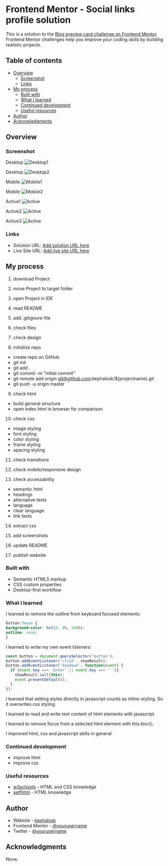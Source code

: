 # Frontend Mentor - Social links profile solution

This is a solution to the [Blog preview card challenge on Frontend Mentor](https://www.frontendmentor.io/challenges/blog-preview-card-ckPaj01IcS/hub). Frontend Mentor challenges help you improve your coding skills by building realistic projects. 

## Table of contents

- [Overview](#overview)
  - [Screenshot](#screenshot)
  - [Links](#links)
- [My process](#my-process)
  - [Built with](#built-with)
  - [What I learned](#what-i-learned)
  - [Continued development](#continued-development)
  - [Useful resources](#useful-resources)
- [Author](#author)
- [Acknowledgments](#acknowledgments)


## Overview

### Screenshot

Desktop
![Desktop1](./screenshots/screenshot_desktop1.png)

Desktop
![Desktop2](./screenshots/screenshot_desktop2.png)

Mobile
![Mobile1](./screenshots/screenshot_mobile1.png)

Mobile
![Mobile2](./screenshots/screenshot_mobile2.png)

Active1
![Active](./screenshots/screenshot_active1.png)

Active2
![Active](./screenshots/screenshot_active2.png)

Active3
![Active](./screenshots/screenshot_active3.png)

### Links

- Solution URL: [Add solution URL here](https://github.com/kephalosk/interactive-rating-component)
- Live Site URL: [Add live site URL here](https://kephalosk.github.io/interactive-rating-component/)

## My process

1. download Project


2. move Project to target folder


3. open Project in IDE


4. read README


5. add .gitignore-file


6. check files


7. check design


8. initialize repo
* create repo on GitHub
* git init
* git add .
* git commit -m "initial commit"
* git remote add origin git@github.com:kephalosk/${projectname}.git
* git push -u origin master

9. check html
* build general structure
* open index.html in browser for comparison

10. check css
* image styling
* font styling
* color styling
* frame styling
* spacing styling

11. check transitions


12. check mobile/responsive design


13. check accessability
* semantic html
* headings
* alternative texts
* language
* clear language
* link texts

14. extract css


15. add screenshots


16. update README


17. publish website

### Built with

- Semantic HTML5 markup
- CSS custom properties
- Desktop-first workflow

### What I learned

I learned to remove the outline from keyboard focused elements:
```css
button:focus {
background-color: hsl(0, 0%, 100%);
outline: none;
}
```

I learned to write my own event listeners:
```javascript
const button = document.querySelector('button');
button.addEventListener('click', showResult);
button.addEventListener('keydown', function(event) {
  if (event.key === 'Enter' || event.key === ' '){
    showResult.call(this);
    event.preventDefault();
  }
});
```

I learned that setting styles directly in javascript counts as inline-styling. 
So it overwrites css styling

I learned to read and write text content of html elements with javascript

I learned to remove focus from a selected html element with this.blur();

I improved html, css and javascript skills in general.

### Continued development

* improve html
* improve css

### Useful resources

- [w3schools](https://www.w3schools.com/) - HTML and CSS knowledge
- [selfhtml](https://wiki.selfhtml.org/wiki/HTML) - HTML knowledge

## Author

- Website - [kephalosk](https://easywebpath.com)
- Frontend Mentor - [@yourusername](https://www.frontendmentor.io/profile/yourusername)
- Twitter - [@yourusername](https://www.twitter.com/yourusername)

## Acknowledgments

None.